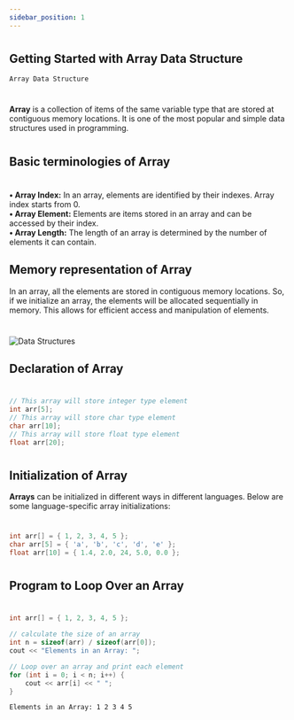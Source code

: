 ```yaml
---
sidebar_position: 1
---
```


#
## Getting Started with Array Data Structure

`Array Data Structure`

#
**Array** is a collection of items of the same variable type that are stored at contiguous memory locations. It is one of the most popular and simple data structures used in programming.
#

#
## Basic terminologies of Array
#
**• Array Index:** In an array, elements are identified by their indexes. Array index starts from 0.  
**• Array Element:** Elements are items stored in an array and can be accessed by their index.  
**• Array Length:** The length of an array is determined by the number of elements it can contain.

##  Memory representation of Array
In an array, all the elements are stored in contiguous memory locations. So, if we initialize an array, the elements will be allocated sequentially in memory. This allows for efficient access and manipulation of elements.
#
![Data Structures](https://iies.in/wp-content/uploads/2024/11/dssss.png)

## Declaration of Array

#
```cpp title="array.cpp"
// This array will store integer type element
int arr[5];      
// This array will store char type element
char arr[10];   
// This array will store float type element
float arr[20];
```
#
## Initialization of Array
**Arrays** can be initialized in different ways in different languages. Below are some language-specific array initializations:
#
```cpp title="arrayIntial.cpp"
int arr[] = { 1, 2, 3, 4, 5 };
char arr[5] = { 'a', 'b', 'c', 'd', 'e' };
float arr[10] = { 1.4, 2.0, 24, 5.0, 0.0 };
```
#
## Program to Loop Over an Array

#
```cpp title="loopOverArr.cpp"
int arr[] = { 1, 2, 3, 4, 5 };

// calculate the size of an array
int n = sizeof(arr) / sizeof(arr[0]);
cout << "Elements in an Array: ";

// Loop over an array and print each element
for (int i = 0; i < n; i++) {
    cout << arr[i] << " ";
}
```

``` output title="output"
Elements in an Array: 1 2 3 4 5 

```

